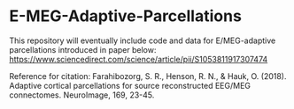 # E-MEG-Adaptive-Parcellations

This repository will eventually include code and data for E/MEG-adaptive parcellations introduced in paper below:
https://www.sciencedirect.com/science/article/pii/S1053811917307474

Reference for citation: Farahibozorg, S. R., Henson, R. N., & Hauk, O. (2018). Adaptive cortical parcellations for source reconstructed EEG/MEG connectomes. NeuroImage, 169, 23-45.



